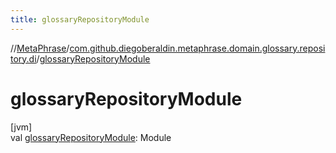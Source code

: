 ```yaml
---
title: glossaryRepositoryModule
---
```

//[MetaPhrase](../../index.html)/[com.github.diegoberaldin.metaphrase.domain.glossary.repository.di](index.html)/[glossaryRepositoryModule](glossary-repository-module.html)



# glossaryRepositoryModule



[jvm]\
val [glossaryRepositoryModule](glossary-repository-module.html): Module




